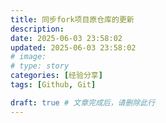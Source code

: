 ```yaml
---
title: 同步fork项目原仓库的更新
description: 
date: 2025-06-03 23:58:02
updated: 2025-06-03 23:58:02
# image: 
# type: story
categories: [经验分享]
tags: [Github, Git]

draft: true # 文章完成后，请删除此行
---
```


